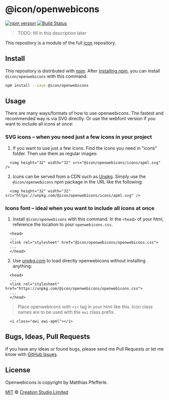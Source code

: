 # @icon/openwebicons

[![npm version](https://img.shields.io/npm/v/@icon/openwebicons.svg)](https://www.npmjs.org/package/@icon/openwebicons)
[![Build Status](https://travis-ci.org/icon/icon.svg?branch=master)](https://travis-ci.org/icon/icon)

> TODO: fill in this description later

This repository is a module of the full [icon][icon] repository.

## Install

This repository is distributed with [npm]. After [installing npm][install-npm], you can install `@icon/openwebicons` with this command.

```bash
npm install --save @icon/openwebicons
```

## Usage

There are many ways/formats of how to use openwebicons. The fastest and recommended way is via SVG directly. Or use the webfont version if you want to include all icons at once:

### SVG icons – when you need just a few icons in your project

  1. If you want to use just a few icons. Find the icons you need in "icons" folder. Then use them as regular images:

```
  <img height="32" width="32" src="@icon/openwebicons/icons/apml.svg" />
```

  2. Icons can be served from a CDN such as [Unpkg][Unpkg]. Simply use the `@icon/openwebicons` npm package in the URL like the following:

```
  <img height="32" width="32" src="https://unpkg.com/@icon/openwebicons/icons/apml.svg" />
```

### Icons font – ideal when you want to include all icons at once

  1. Install `@icon/openwebicons` with this command. In the `<head>` of your html, reference the location to your `openwebicons.css`.

```
  <head>
  ...
  <link rel="stylesheet" href="@icon/openwebicons/openwebicons.css">
  ...
  </head>
```

  2. Use [unpkg.com][Unpkg] to load directly openwebicons without installing anything:

```
  <head>
  ...
  <link rel="stylesheet" href="https://unpkg.com/@icon/openwebicons/openwebicons.css">
  ...
  </head>
```

> Place openwebicons with `<i>` tag in your html like this. Icon class names are to be used with the `owi` class prefix.

```
  <i class="owi owi-apml"></i>
```


## Bugs, Ideas, Pull Requests

If you have any ideas or found bugs, please send me Pull Requests or let me know with [GitHub Issues][github issues].

## License

Openwebicons is copyright by Matthias Pfefferle.

[MIT](./LICENSE) &copy; [Creation Studio Limited](https://creationstudio.com/)

[icon]: https://github.com/icon/icon
[docs]: http://icon.github.io/
[npm]: https://www.npmjs.com/
[install-npm]: https://docs.npmjs.com/getting-started/installing-node
[sass]: http://sass-lang.com/
[github issues]: https://github.com/thecreation/icons/issues
[Unpkg]: https://unpkg.com